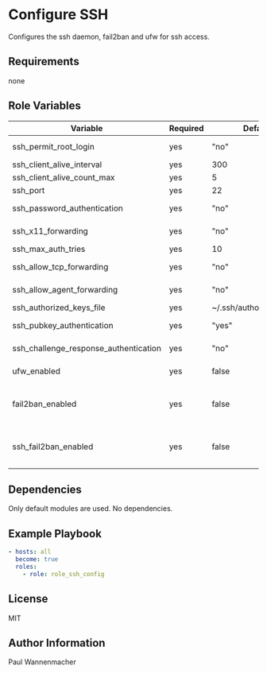 # Configure SSH

Configures the ssh daemon, fail2ban and ufw for ssh access.

## Requirements

none

## Role Variables

| Variable                              | Required | Default                 | Choices     | Comments                                     |
|---------------------------------------|----------|-------------------------|-------------|----------------------------------------------|
| ssh_permit_root_login                 | yes      | "no"                    | "no", "yes" |                                              |
| ssh_client_alive_interval             | yes      | 300                     |             |                                              |
| ssh_client_alive_count_max            | yes      | 5                       |             |                                              |
| ssh_port                              | yes      | 22                      |             |                                              |
| ssh_password_authentication           | yes      | "no"                    | "no", "yes" |                                              |
| ssh_x11_forwarding                    | yes      | "no"                    | "no", "yes" |                                              |
| ssh_max_auth_tries                    | yes      | 10                      |             |                                              |
| ssh_allow_tcp_forwarding              | yes      | "no"                    | "no", "yes" |                                              |
| ssh_allow_agent_forwarding            | yes      | "no"                    | "no", "yes" |                                              |
| ssh_authorized_keys_file              | yes      | ~/.ssh/authorized_keys" |             |                                              |
| ssh_pubkey_authentication             | yes      | "yes"                   | "no", "yes" |                                              |
| ssh_challenge_response_authentication | yes      | "no"                    | "no", "yes" |                                              |
| ufw_enabled                           | yes      | false                   | true, false |                                              |
| fail2ban_enabled                      | yes      | false                   | true, false | install and configure fail2ban on the system |
| ssh_fail2ban_enabled                  | yes      | false                   | true, false | enable fail2ban for ssh logins               |

## Dependencies

Only default modules are used. No dependencies.

## Example Playbook

```yaml
- hosts: all
  become: true
  roles:
    - role: role_ssh_config
```

## License

MIT

## Author Information

Paul Wannenmacher
